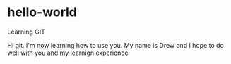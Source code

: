 # hello-world
Learning GIT

Hi git. I'm now learning how to use you. My name is Drew and I hope to do well
with you and my learnign experience

